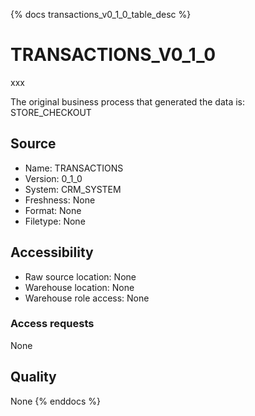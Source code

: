 {% docs transactions_v0_1_0_table_desc %}

# TRANSACTIONS_V0_1_0
xxx

The original business process that generated the data is: STORE_CHECKOUT

## Source
- Name: TRANSACTIONS
- Version: 0_1_0
- System: CRM_SYSTEM
- Freshness: None
- Format: None
- Filetype: None

## Accessibility
- Raw source location: None
- Warehouse location: None
- Warehouse role access: None

### Access requests
None

## Quality
None
{% enddocs %}
